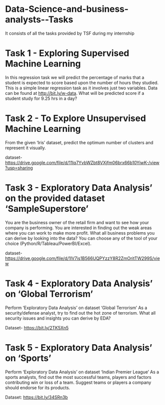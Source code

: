 # Data-Science-and-business-analysts--Tasks
It consists of all the tasks provided by TSF during my internship


# Task 1 - Exploring Supervised Machine Learning
In this regression task we will predict the percentage of marks that a student is expected to score based upon the number of hours they studied.
This is a simple linear regression task as it involves just two variables. Data can be found at http://bit.ly/w-data.
What will be predicted score if a student study for 9.25 hrs in a day? 

# Task 2 - To Explore Unsupervised Machine Learning
From the given ‘Iris’ dataset, predict the optimum number of clusters and represent it visually.

dataset- https://drive.google.com/file/d/11Iq7YvbWZbt8VXjfm06brx66b10YiwK-/view?usp=sharing

# Task 3 - Exploratory Data Analysis’ on the provided dataset ‘SampleSuperstore’
You are the business owner of the retail firm and want to see how your company is performing. You are interested in finding out the weak areas where you can work to make more profit. What all business problems you can derive by looking into the data? You can choose any of the tool of your choice (Python/R/Tableau/PowerBI/Excel).

dataset-https://drive.google.com/file/d/1lV7is1B566UQPYzzY8R2ZmOritTW299S/view

# Task 4 - Exploratory Data Analysis’ on  ‘Global Terrorism’
Perform ‘Exploratory Data Analysis’ on dataset ‘Global Terrorism’
 As a security/defense analyst, try to find out the hot zone of terrorism.
 What all security issues and insights you can derive by EDA?

Dataset- https://bit.ly/2TK5Xn5

# Task 5 - Exploratory Data Analysis’ on  ‘Sports’

Perform ‘Exploratory Data Analysis’ on dataset ‘Indian Premier League’
 As a sports analysts, find out the most successful teams, players and factors
contributing win or loss of a team.
 Suggest teams or players a company should endorse for its products.
 
Dataset: https://bit.ly/34SRn3b
